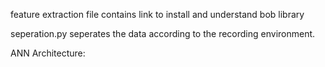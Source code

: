 feature extraction file contains link to install and understand bob library

seperation.py seperates the data according to the recording environment.

ANN Architecture:
